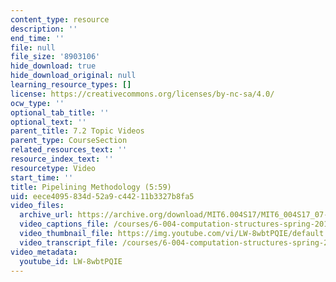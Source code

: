 ```yaml
---
content_type: resource
description: ''
end_time: ''
file: null
file_size: '8903106'
hide_download: true
hide_download_original: null
learning_resource_types: []
license: https://creativecommons.org/licenses/by-nc-sa/4.0/
ocw_type: ''
optional_tab_title: ''
optional_text: ''
parent_title: 7.2 Topic Videos
parent_type: CourseSection
related_resources_text: ''
resource_index_text: ''
resourcetype: Video
start_time: ''
title: Pipelining Methodology (5:59)
uid: eece4095-834d-52a9-c442-11b3327b8fa5
video_files:
  archive_url: https://archive.org/download/MIT6.004S17/MIT6_004S17_07-02-03_300k.mp4
  video_captions_file: /courses/6-004-computation-structures-spring-2017/5c8b682ffac6545bac74896e1f2a48cf_LW-8wbtPQIE.vtt
  video_thumbnail_file: https://img.youtube.com/vi/LW-8wbtPQIE/default.jpg
  video_transcript_file: /courses/6-004-computation-structures-spring-2017/bac3c9d14d5448946b7609a80ee8c808_LW-8wbtPQIE.pdf
video_metadata:
  youtube_id: LW-8wbtPQIE
---
```

